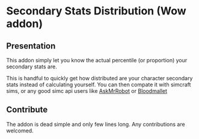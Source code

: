 # Secondary Stats Distribution (Wow addon)


## Presentation

This addon simply let you know the actual percentile (or proportion) your secondary stats are.

This is handful to quickly get how distributed are your character secondary stats instead of calculating yourself. You can then compate it with simcraft sims, or any good simc api users like [AskMrRobot](https://www.askmrrobot.com/) or [Bloodmallet](https://bloodmallet.com/)

## Contribute

The addon is dead simple and only few lines long. Any contributions are welcomed.